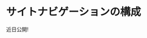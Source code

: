 # サイトナビゲーションの構成

近日公開\!


<!--
This content should probably be moved out to being part of Managing / Configuring Site Navigation / Changing Site Navigation Order and Hierarchy or something like that.

Creating a page by default also adds it to any Navigation Menus that are configured to have new pages added to them. You can drag and drop pages to reorder their position in the page hierarchy (and subsequently the default navigation that users see). Drag a page on top of an existing page to create a child page.

If you don't want a new page added to a specific Navigation Menu that is listed during page creation, uncheck the box for that menu. Pages are as flexible as pages you'd create manually without Liferay Portal. Using an intuitive interface, you can define your Site any way you want. You can create and remove pages, export and import them, set their layouts, define how they are indexed by search engines, and more. -->
